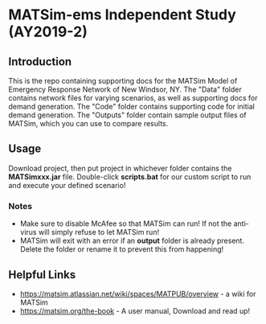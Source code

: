 # MATSim-ems Independent Study (AY2019-2)
## Introduction
This is the repo containing supporting docs for the MATSim Model of Emergency Response Network of New Windsor, NY. The "Data" folder contains network files for varying scenarios, as well as supporting docs for demand generation. The "Code" folder contains supporting code for initial demand generation. The "Outputs" folder contain sample output files of MATSim, which you can use to compare results.
## Usage
Download project, then put project in whichever folder contains the **MATSimxxx.jar** file. Double-click **scripts.bat** for our custom script to run and execute your defined scenario!
### Notes
* Make sure to disable McAfee so that MATSim can run! If not the anti-virus will simply refuse to let MATSim run!
* MATSim will exit with an error if an **output** folder is already present. Delete the folder or rename it to prevent this from happening!

## Helpful Links
* https://matsim.atlassian.net/wiki/spaces/MATPUB/overview - a wiki for MATSim
* https://matsim.org/the-book - A user manual, Download and read up!
